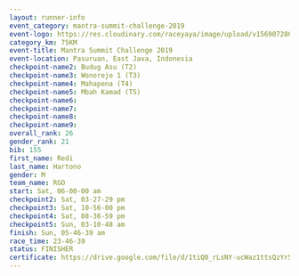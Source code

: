 ```yaml
---
layout: runner-info 
event_category: mantra-summit-challenge-2019 
event-logo: https://res.cloudinary.com/raceyaya/image/upload/v1569072809/logo/mantra-image_segrbx.jpg
category_km: 75KM 
event-title: Mantra Summit Challenge 2019 
event-location: Pasuruan, East Java, Indonesia 
checkpoint-name2: Budug Asu (T2) 
checkpoint-name3: Wonorejo 1 (T3) 
checkpoint-name4: Mahapena (T4) 
checkpoint-name5: Mbah Kamad (T5) 
checkpoint-name6: 
checkpoint-name7: 
checkpoint-name8: 
checkpoint-name9: 
overall_rank: 26
gender_rank: 21
bib: 155
first_name: Redi
last_name: Hartono
gender: M
team_name: RGO
start: Sat, 06-00-00 am
checkpoint2: Sat, 03-27-29 pm
checkpoint3: Sat, 10-56-00 pm
checkpoint4: Sat, 08-36-59 pm
checkpoint5: Sun, 03-10-48 am
finish: Sun, 05-46-39 am
race_time: 23-46-39
status: FINISHER
certificate: https://drive.google.com/file/d/1tiQ0_rLsNY-ucWaz1ttsQzYr5DCaYiTz/view?usp=sharing
---
```

